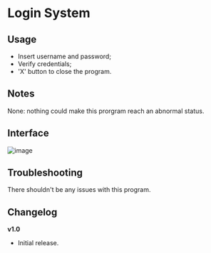 # Login System

## Usage
-  Insert username and password;
-  Verify credentials;
-  'X' button to close the program.

## Notes
None: nothing could make this prorgram reach an abnormal status.

## Interface
![image](https://github.com/user-attachments/assets/33485d82-bdec-4d40-8c17-f4df550f7773)

## Troubleshooting
There shouldn't be any issues with this program.

## Changelog
**v1.0**
-  Initial release.
